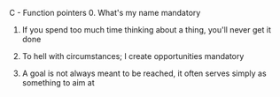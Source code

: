 C - Function pointers
0. What's my name mandatory

1. If you spend too much time thinking about a thing, you'll never get it done

2. To hell with circumstances; I create opportunities mandatory

3. A goal is not always meant to be reached, it often serves simply as something to aim at
